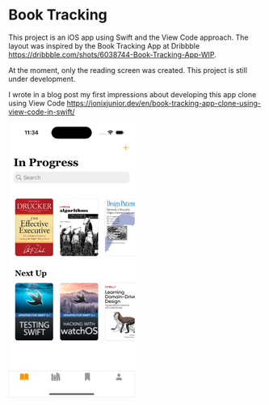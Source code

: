# Book Tracking

This project is an iOS app using Swift and the View Code approach. The layout was inspired by the Book Tracking App at Dribbble https://dribbble.com/shots/6038744-Book-Tracking-App-WIP.

At the moment, only the reading screen was created. This project is still under development.

I wrote in a blog post my first impressions about developing this app clone using View Code https://ionixjunior.dev/en/book-tracking-app-clone-using-view-code-in-swift/ 

<img src="art/reading.png" width="250" alt="Reading screen" />
